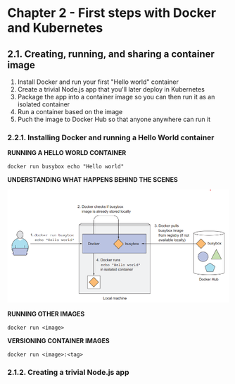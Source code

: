 # Chapter 2 - First steps with Docker and Kubernetes

## 2.1. Creating, running, and sharing a container image

1. Install Docker and run your first "Hello world" container
2. Create a trivial Node.js app that you'll later deploy in Kubernetes
3. Package the app into a container image so you can then run it as an isolated container
4. Run a container based on the image
5. Puch the image to Docker Hub so that anyone anywhere can run it

### 2.2.1. Installing Docker and running a Hello World container

**RUNNING A HELLO WORLD CONTAINER**

    docker run busybox echo "Hello world"

**UNDERSTANDING WHAT HAPPENS BEHIND THE SCENES**

![Running echo “Hello world” in a container based on the busybox container image](../assets/chap_02/hello-world.png)

**RUNNING OTHER IMAGES**

    docker run <image>

**VERSIONING CONTAINER IMAGES**

    docker run <image>:<tag>

### 2.1.2. Creating a trivial Node.js app



